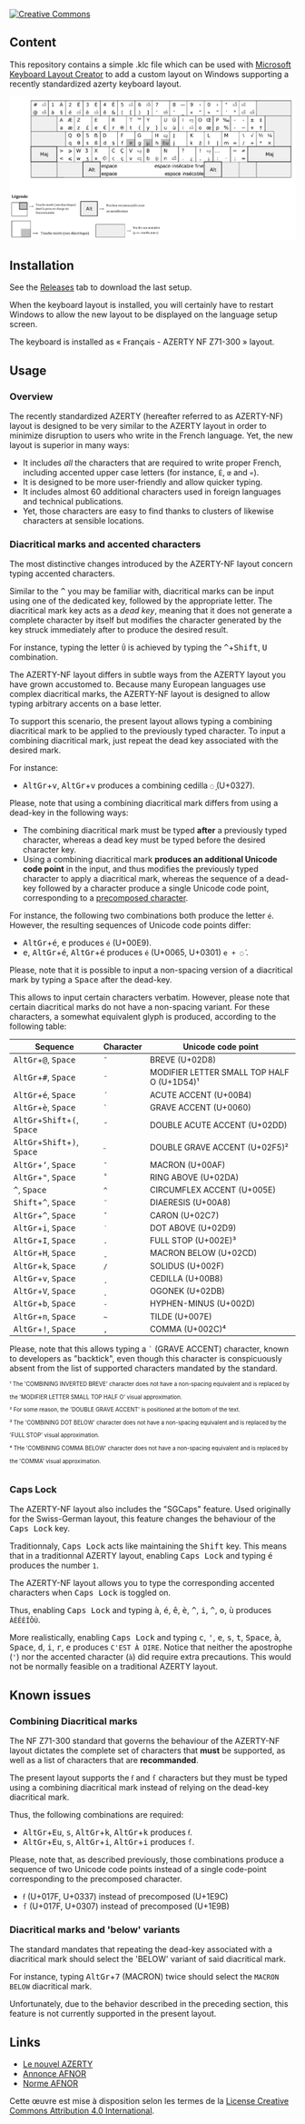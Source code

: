 [![Creative Commons](https://i.creativecommons.org/l/by/4.0/80x15.png)](https://creativecommons.org/licenses/by/4.0/)

## Content

This repository contains a simple .klc file which can be used with [Microsoft Keyboard Layout Creator](https://www.microsoft.com/en-us/download/details.aspx?id=22339)
to add a custom layout on Windows supporting a recently standardized azerty keyboard layout.

![](./refs/main_layout.png)

## Installation

See the [Releases](https://github.com/tbolon/optimized-azerty-win/releases) tab to download the last setup.

When the keyboard layout is installed, you will certainly have to restart Windows to allow the new layout to be displayed on the language setup screen.

The keyboard is installed as « Français - AZERTY NF Z71-300 » layout.


## Usage


### Overview

The recently standardized AZERTY (hereafter referred to as AZERTY-NF) layout is designed to be very similar to the AZERTY layout in order to minimize disruption to users who write in the French language. Yet, the new layout is superior in many ways:

- It includes *all* the characters that are required to write proper French, including accented upper case letters (for instance, `É`, `œ` and `«`).
- It is designed to be more user-friendly and allow quicker typing.
- It includes almost 60 additional characters used in foreign languages and technical publications.
- Yet, those characters are easy to find thanks to clusters of likewise characters at sensible locations.


### Diacritical marks and accented characters

The most distinctive changes introduced by the AZERTY-NF layout concern typing accented characters.

Similar to the <kbd>^</kbd> you may be familiar with, diacritical marks can be input using one of the dedicated key, followed by the appropriate letter. The diacritical mark key acts as a *dead key*, meaning that it does not generate a complete character by itself but modifies the character generated by the key struck immediately after to produce the desired result.

For instance, typing the letter `Û` is achieved by typing the <kbd>^</kbd>+<kbd>Shift</kbd>, <kbd>U</kbd> combination.

The AZERTY-NF layout differs in subtle ways from the AZERTY layout you have grown accustomed to. Because many European languages use complex diacritical marks, the AZERTY-NF layout is designed to allow typing arbitrary accents on a base letter.

To support this scenario, the present layout allows typing a combining diacritical mark to be applied to the previously typed character. To input a combining diacritical mark, just repeat the dead key associated with the desired mark.

For instance:

- <kbd>AltGr</kbd>+<kbd>v</kbd>, <kbd>AltGr</kbd>+<kbd>v</kbd> produces a combining cedilla `◌̧` (U+0327).

Please, note that using a combining diacritical mark differs from using a dead-key in the following ways:

- The combining diacritical mark must be typed __after__ a previously typed character, whereas a dead key must be typed before the desired character key.
- Using a combining diacritical mark __produces an additional Unicode code point__ in the input, and thus modifies the previously typed character to apply a diacritical mark, whereas the sequence of a dead-key followed by a character produce a single Unicode code point, corresponding to a [precomposed character](https://en.wikipedia.org/wiki/Precomposed_character).

For instance, the following two combinations both produce the letter `é`. However, the resulting sequences of Unicode code points differ:

- <kbd>AltGr</kbd>+<kbd>é</kbd>, <kbd>e</kbd> produces `é` (U+00E9).
- <kbd>e</kbd>, <kbd>AltGr</kbd>+<kbd>é</kbd>, <kbd>AltGr</kbd>+<kbd>é</kbd> produces `é` (U+0065, U+0301) `e + ◌́` .


Please, note that it is possible to input a non-spacing version of a diacritical mark by typing a <kbd>Space</kbd> after the dead-key.

This allows to input certain characters verbatim. However, please note that certain diacritical marks do not have a non-spacing variant. For these characters, a somewhat equivalent glyph is produced, according to the following table:

|Sequence|Character|Unicode code point|
|---|---|---|
| <kbd>AltGr</kbd>+<kbd>@</kbd>, <kbd>Space</kbd> | `˘` | BREVE (U+02D8) |
| <kbd>AltGr</kbd>+<kbd>#</kbd>, <kbd>Space</kbd> | `ᵔ` | MODIFIER LETTER SMALL TOP HALF O (U+1D54)¹ |
| <kbd>AltGr</kbd>+<kbd>é</kbd>, <kbd>Space</kbd> | `´` | ACUTE ACCENT (U+00B4) |
| <kbd>AltGr</kbd>+<kbd>è</kbd>, <kbd>Space</kbd> | `` ` `` | GRAVE ACCENT (U+0060) |
| <kbd>AltGr</kbd>+<kbd>Shift</kbd>+<kbd>(</kbd>, <kbd>Space</kbd> | `˝` | DOUBLE ACUTE ACCENT (U+02DD) |
| <kbd>AltGr</kbd>+<kbd>Shift</kbd>+<kbd>)</kbd>, <kbd>Space</kbd> | `˵` | DOUBLE GRAVE ACCENT (U+02F5)² |
| <kbd>AltGr</kbd>+<kbd>‘</kbd>, <kbd>Space</kbd> | `¯` | MACRON (U+00AF) |
| <kbd>AltGr</kbd>+<kbd>"</kbd>, <kbd>Space</kbd> | `˚` | RING ABOVE (U+02DA) |
| <kbd>^</kbd>, <kbd>Space</kbd> | `^` | CIRCUMFLEX ACCENT (U+005E) |
| <kbd>Shift</kbd>+<kbd>^</kbd>, <kbd>Space</kbd> | `¨` |  DIAERESIS (U+00A8) |
| <kbd>AltGr</kbd>+<kbd>^</kbd>, <kbd>Space</kbd> | `ˇ` | CARON (U+02C7) |
| <kbd>AltGr</kbd>+<kbd>i</kbd>, <kbd>Space</kbd> | `˙` | DOT ABOVE (U+02D9) |
| <kbd>AltGr</kbd>+<kbd>I</kbd>, <kbd>Space</kbd> | `.` | FULL STOP (U+002E)³ |
| <kbd>AltGr</kbd>+<kbd>H</kbd>, <kbd>Space</kbd> | `ˍ` | MACRON BELOW (U+02CD) |
| <kbd>AltGr</kbd>+<kbd>k</kbd>, <kbd>Space</kbd> | `/` | SOLIDUS (U+002F) |
| <kbd>AltGr</kbd>+<kbd>v</kbd>, <kbd>Space</kbd> | `¸` | CEDILLA (U+00B8) |
| <kbd>AltGr</kbd>+<kbd>V</kbd>, <kbd>Space</kbd> | `˛` | OGONEK (U+02DB) |
| <kbd>AltGr</kbd>+<kbd>b</kbd>, <kbd>Space</kbd> | `-` | HYPHEN-MINUS (U+002D) |
| <kbd>AltGr</kbd>+<kbd>n</kbd>, <kbd>Space</kbd> | `~` | TILDE (U+007E) |
| <kbd>AltGr</kbd>+<kbd>!</kbd>, <kbd>Space</kbd> | `,` | COMMA (U+002C)⁴ |

Please, note that this allows typing a `` ` `` (GRAVE ACCENT) character, known to developers as "backtick", even though this character is conspicuously absent from the list of supported characters mandated by the standard.

<sup><sup>
¹ The 'COMBINING INVERTED BREVE' character does not have a non-spacing equivalent and is replaced by the 'MODIFIER LETTER SMALL TOP HALF O' visual approximation.  
² For some reason, the 'DOUBLE GRAVE ACCENT' is positioned at the bottom of the text.  
³ The 'COMBINING DOT BELOW' character does not have a non-spacing equivalent and is replaced by the 'FULL STOP' visual approximation.  
⁴ THe 'COMBINING COMMA BELOW' character does not have a non-spacing equivalent and is replaced by the 'COMMA' visual approximation.
</sup></sup>


### Caps Lock

The AZERTY-NF layout also includes the "SGCaps" feature. Used originally for the Swiss-German layout, this feature changes the behaviour of the <kbd>Caps Lock</kbd> key.

Traditionnaly, <kbd>Caps Lock</kbd> acts like maintaining the <kbd>Shift</kbd> key. This means that in a traditionnal AZERTY layout, enabling <kbd>Caps Lock</kbd> and typing <kbd>é</kbd> produces the number `1`.

The AZERTY-NF layout allows you to type the corresponding accented characters when <kbd>Caps Lock</kbd> is toggled on.

Thus, enabling <kbd>Caps Lock</kbd> and typing <kbd>à</kbd>, <kbd>é</kbd>, <kbd>ê</kbd>, <kbd>è</kbd>, <kbd>^</kbd>, <kbd>i</kbd>, <kbd>^</kbd>, <kbd>o</kbd>, <kbd>ù</kbd> produces `ÀÉÊÈÎÔÙ`.

More realistically, enabling <kbd>Caps Lock</kbd> and typing <kbd>c</kbd>, <kbd>'</kbd>, <kbd>e</kbd>, <kbd>s</kbd>, <kbd>t</kbd>, <kbd>Space</kbd>, <kbd>à</kbd>, <kbd>Space</kbd>, <kbd>d</kbd>, <kbd>i</kbd>, <kbd>r</kbd>, <kbd>e</kbd> produces `C'EST À DIRE`. Notice that neither the apostrophe (`'`) nor the accented character (`à`) did require extra precautions. This would not be normally feasible on a traditional AZERTY layout.


## Known issues

### Combining Diacritical marks

The NF Z71-300 standard that governs the behaviour of the AZERTY-NF layout dictates the complete set of characters that __must__ be supported, as well as a list of characters that are __recommanded__.

The present layout supports the `ẜ` and `ẛ` characters but they must be typed using a combining diacritical mark instead of relying on the dead-key diacritical mark.


Thus, the following combinations are required:

- <kbd>AltGr</kbd>+<kbd>Eu</kbd>, <kbd>s</kbd>, <kbd>AltGr</kbd>+<kbd>k</kbd>, <kbd>AltGr</kbd>+<kbd>k</kbd> produces `ẜ`.
- <kbd>AltGr</kbd>+<kbd>Eu</kbd>, <kbd>s</kbd>, <kbd>AltGr</kbd>+<kbd>i</kbd>, <kbd>AltGr</kbd>+<kbd>i</kbd> produces `ẛ`.

Please, note that, as described previously, those combinations produce a sequence of two Unicode code points instead of a single code-point corresponding to the precomposed character.

- `ẜ` (U+017F, U+0337) instead of precomposed (U+1E9C)
- `ẛ` (U+017F, U+0307) instead of precomposed (U+1E9B)

### Diacritical marks and 'below' variants

The standard mandates that repeating the dead-key associated with a diacritical mark should select the 'BELOW' variant of said diacritical mark.

For instance, typing <kbd>AltGr</kbd>+<kbd>7</kbd> (MACRON) twice should select the `MACRON BELOW` diacritical mark.

Unfortunately, due to the behavior described in the preceding section, this feature is not currently supported in the present layout.


## Links

- [Le nouvel AZERTY](http://norme-azerty.fr/)
- [Annonce AFNOR](https://www.afnor.org/presse_avril2019/clavier-francais-norme-volontaire-pour-faciliter-ecriture/)
- [Norme AFNOR](https://www.boutique.afnor.org/norme/nf-z71-300/interfaces-utilisateurs-dispositions-de-clavier-bureautique-francais/article/901594/fa188960)


Cette œuvre est mise à disposition selon les termes de la [License Creative Commons Attribution 4.0 International](https://creativecommons.org/licenses/by/4.0/).  
